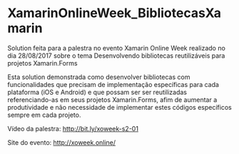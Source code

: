 # XamarinOnlineWeek_BibliotecasXamarin

Solution feita para a palestra no evento Xamarin Online Week realizado no dia 28/08/2017 sobre o tema Desenvolvendo bibliotecas reutilizáveis para projetos Xamarin.Forms

Esta solution demonstrada como desenvolver bibliotecas com funcionalidades que precisam de implementação específicas para cada plataforma (iOS e Android) e que possam ser ser reutilizadas referenciando-as em seus projetos Xamarin.Forms, afim de aumentar a produtividade e não necessidade de implementar estes códigos específicos sempre em cada projeto.

Vídeo da palestra: http://bit.ly/xoweek-s2-01

Site do evento: http://xoweek.online/
